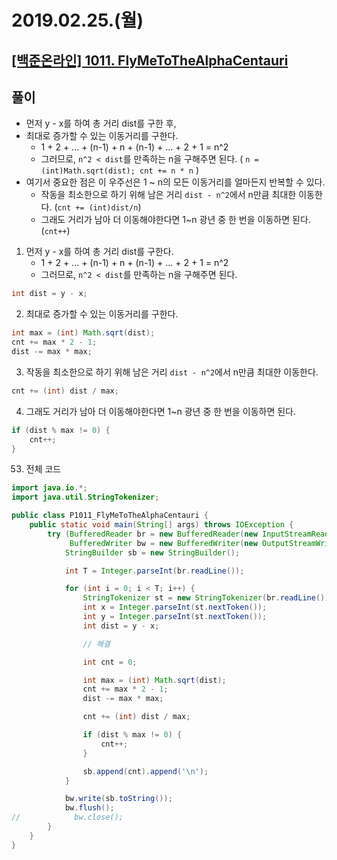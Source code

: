 # 2019.02.25.(월)
## [[백준온라인] 1011. FlyMeToTheAlphaCentauri](https://www.acmicpc.net/problem/1011)

## 풀이

* 먼저 y - x를 하여 총 거리 dist를 구한 후,
* 최대로 증가할 수 있는 이동거리를 구한다.
    * 1 + 2 + ... + (n-1) + n + (n-1) + ... + 2 + 1 = n^2
    * 그러므로, `n^2 < dist`를 만족하는 n을 구해주면 된다. ( `n = (int)Math.sqrt(dist); cnt += n * n` )
* 여기서 중요한 점은 이 우주선은 1 ~ n의 모든 이동거리를 얼마든지 반복할 수 있다.
    * 작동을 최소한으로 하기 위해 남은 거리 `dist - n^2`에서 n만큼 최대한 이동한다. (`cnt += (int)dist/n`)
    * 그래도 거리가 남아 더 이동해야한다면 1~n 광년 중 한 번을 이동하면 된다. (`cnt++`)

1. 먼저 y - x를 하여 총 거리 dist를 구한다.
    - 1 + 2 + ... + (n-1) + n + (n-1) + ... + 2 + 1 = n^2
    - 그러므로, `n^2 < dist`를 만족하는 n을 구해주면 된다.
```java
int dist = y - x;
```

2. 최대로 증가할 수 있는 이동거리를 구한다.
```java
int max = (int) Math.sqrt(dist);
cnt += max * 2 - 1;
dist -= max * max;
```
3. 작동을 최소한으로 하기 위해 남은 거리 `dist - n^2`에서 n만큼 최대한 이동한다.
```java
cnt += (int) dist / max;
```

4. 그래도 거리가 남아 더 이동해야한다면 1~n 광년 중 한 번을 이동하면 된다.
```java
if (dist % max != 0) {
    cnt++;
}
```

53. 전체 코드
```java
import java.io.*;
import java.util.StringTokenizer;

public class P1011_FlyMeToTheAlphaCentauri {
    public static void main(String[] args) throws IOException {
        try (BufferedReader br = new BufferedReader(new InputStreamReader(System.in));
             BufferedWriter bw = new BufferedWriter(new OutputStreamWriter(System.out))) {
            StringBuilder sb = new StringBuilder();

            int T = Integer.parseInt(br.readLine());

            for (int i = 0; i < T; i++) {
                StringTokenizer st = new StringTokenizer(br.readLine());
                int x = Integer.parseInt(st.nextToken());
                int y = Integer.parseInt(st.nextToken());
                int dist = y - x;

                // 해결

                int cnt = 0;

                int max = (int) Math.sqrt(dist);
                cnt += max * 2 - 1;
                dist -= max * max;

                cnt += (int) dist / max;

                if (dist % max != 0) {
                    cnt++;
                }

                sb.append(cnt).append('\n');
            }

            bw.write(sb.toString());
            bw.flush();
//            bw.close();
        }
    }
}
```